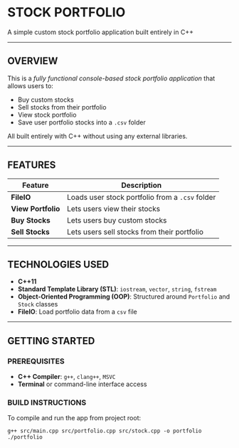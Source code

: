 # STOCK PORTFOLIO

A simple custom stock portfolio application built entirely in C++

-------------------------------------------------------------------------

## OVERVIEW

This is a *fully functional console-based stock portfolio application* that allows users to:

 - Buy custom stocks
 - Sell stocks from their portfolio
 - View stock portfolio
 - Save user portfolio stocks into a `.csv` folder

All built entirely with C++ without using any external libraries.

-------------------------------------------------------------------------

## FEATURES

| Feature | Description |
|---------|-------------|
| **FileIO** | Loads user stock portfolio from a `.csv` folder |
| **View Portfolio** | Lets users view their stocks |
| **Buy Stocks** | Lets users buy custom stocks |
| **Sell Stocks** | Lets users sell stocks from their portfolio |

-------------------------------------------------------------------------

## TECHNOLOGIES USED

 - **C++11**
 - **Standard Template Library (STL)**: `iostream`, `vector`, `string`, `fstream`
 - **Object-Oriented Programming (OOP)**: Structured around `Portfolio` and `Stock` classes
 - **FileIO**: Load portfolio data from a `csv` file

-------------------------------------------------------------------------

## GETTING STARTED

### PREREQUISITES

 - **C++ Compiler**: `g++`, `clang++`, `MSVC`
 - **Terminal** or command-line interface access

### BUILD INSTRUCTIONS

To compile and run the app from project root:

`g++ src/main.cpp src/portfolio.cpp src/stock.cpp -o portfolio`
`./portfolio`
